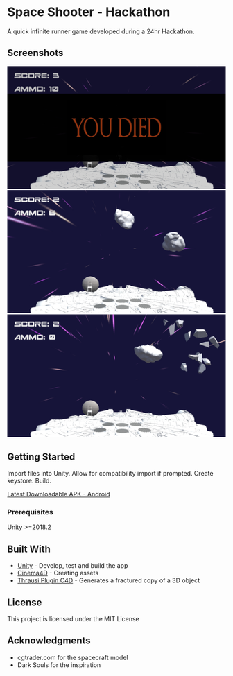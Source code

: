 # Space Shooter - Hackathon

A quick infinite runner game developed during a 24hr Hackathon. 

## Screenshots

![Screenshot1](/WeWantPizza/Screenshots/sc1.jpg?raw=true "Game")
![Screenshot1](/WeWantPizza/Screenshots/sc2.jpg?raw=true "Game")
![Screenshot1](/WeWantPizza/Screenshots/sc3.jpg?raw=true "Game")


## Getting Started

Import files into Unity.
Allow for compatibility import if prompted.
Create keystore.
Build.

[Latest Downloadable APK - Android](https://github.com/adrianomatousek/Hackathon_Space_Shooter/raw/master/WeWantPizza/first.apk)


### Prerequisites

Unity >=2018.2

## Built With

* [Unity](https://unity3d.com/) - Develop, test and build the app
* [Cinema4D](https://www.maxon.net/en/products/cinema-4d/overview/) - Creating assets
* [Thrausi Plugin C4D](https://nitro4d.com/product/thrausi/) - Generates a fractured copy of a 3D object


## License

This project is licensed under the MIT License

## Acknowledgments

* cgtrader.com for the spacecraft model
* Dark Souls for the inspiration
